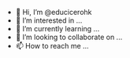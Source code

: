 - 👋 Hi, I’m @educicerohk
- 👀 I’m interested in ...
- 🌱 I’m currently learning ...
- 💞️ I’m looking to collaborate on ...
- 📫 How to reach me ...

<!---
educicerohk/educicerohk is a ✨ special ✨ repository because its `README.md` (this file) appears on your GitHub profile.
You can click the Preview link to take a look at your changes.
--->
